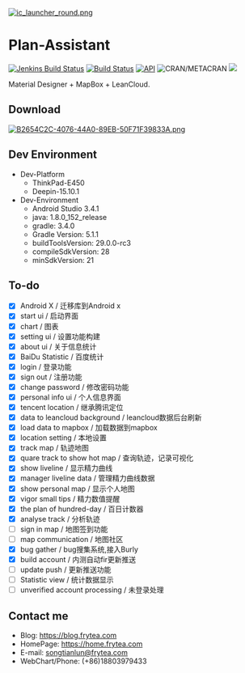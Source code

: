 
[![ic_launcher_round.png](https://i.loli.net/2019/05/26/5cea9bdf9020a96716.png)](http://fir.im/xm19?release_id=5d76767ef945486b4887d325&fir_source=GitHub&fir_campaign=GitHub)

# Plan-Assistant

[![Jenkins Build Status](https://jenkins.frytea.com/buildStatus/icon?job=PlanAssistant)](https://jenkins.frytea.com/job/PlanAssistant/)
[![Build Status](https://travis-ci.org/songtianlun/PlanAssistant.svg?branch=master)](https://travis-ci.org/songtianlun/PlanAssistant)
[![API](https://img.shields.io/badge/API-21%2B-brightgreen.svg?style=flat)](https://android-arsenal.com/api?level=21)
![CRAN/METACRAN](https://img.shields.io/cran/l/devtools.svg?color=green&label=LIcanse&logo=green&logoColor=red)
[![](https://img.shields.io/badge/作者博客-frytea.com-green.svg)](https://frytea.com)  

Material Designer + MapBox + LeanCloud.

## Download

[![B2654C2C-4076-44A0-89EB-50F71F39833A.png](http://frytea-data.test.upcdn.net/8A509086-6E86-403C-B633-4A346A0255F2.png)](http://fir.im/xm19)

## Dev Environment

- Dev-Platform 
    - ThinkPad-E450
    - Deepin-15.10.1
- Dev-Environment
    - Android Studio 3.4.1
    - java: 1.8.0_152_release
    - gradle: 3.4.0
    - Gradle Version: 5.1.1
    - buildToolsVersion: 29.0.0-rc3
    - compileSdkVersion: 28
    - minSdkVersion: 21

## To-do

- [x] Android X / 迁移库到Android x
- [x] start ui / 启动界面
- [x] chart / 图表
- [x] setting ui / 设置功能构建
- [x] about ui / 关于信息统计
- [x] BaiDu Statistic / 百度统计
- [x] login / 登录功能
- [x] sign out / 注册功能
- [x] change password / 修改密码功能
- [x] personal info ui / 个人信息界面
- [x] tencent location / 继承腾讯定位
- [x] data to leancloud background / leancloud数据后台刷新
- [x] load data to mapbox / 加载数据到mapbox
- [x] location setting / 本地设置
- [x] track map / 轨迹地图
- [x] quare track to show hot map / 查询轨迹，记录可视化
- [x] show liveline  / 显示精力曲线
- [x] manager liveline data / 管理精力曲线数据
- [x] show personal map / 显示个人地图
- [x] vigor small tips / 精力数值提醒
- [x] the plan of hundred-day / 百日计数器
- [x] analyse track / 分析轨迹
- [ ] sign in map / 地图签到功能
- [ ] map communication / 地图社区
- [x] bug gather / bug搜集系统,接入Burly
- [x] build account / 内测自动fir更新推送
- [ ] update push / 更新推送功能
- [ ] Statistic view / 统计数据显示
- [ ] unverified account processing / 未登录处理

## Contact me

 - Blog: <https://blog.frytea.com>
 - HomePage: <https://home.frytea.com>
 - E-mail: <songtianlun@frytea.com>
 - WebChart/Phone: (+86)18803979433
